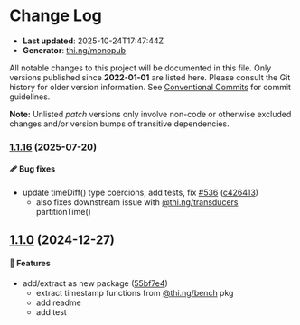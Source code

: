 # Change Log

- **Last updated**: 2025-10-24T17:47:44Z
- **Generator**: [thi.ng/monopub](https://thi.ng/monopub)

All notable changes to this project will be documented in this file.
Only versions published since **2022-01-01** are listed here.
Please consult the Git history for older version information.
See [Conventional Commits](https://conventionalcommits.org/) for commit guidelines.

**Note:** Unlisted _patch_ versions only involve non-code or otherwise excluded changes
and/or version bumps of transitive dependencies.

### [1.1.16](https://github.com/thi-ng/umbrella/tree/@thi.ng/timestamp@1.1.16) (2025-07-20)

#### 🩹 Bug fixes

- update timeDiff() type coercions, add tests, fix [#536](https://github.com/thi-ng/umbrella/issues/536) ([c426413](https://github.com/thi-ng/umbrella/commit/c426413))
  - also fixes downstream issue with [@thi.ng/transducers](https://github.com/thi-ng/umbrella/tree/main/packages/transducers) partitionTime()

## [1.1.0](https://github.com/thi-ng/umbrella/tree/@thi.ng/timestamp@1.1.0) (2024-12-27)

#### 🚀 Features

- add/extract as new package ([55bf7e4](https://github.com/thi-ng/umbrella/commit/55bf7e4))
  - extract timestamp functions from [@thi.ng/bench](https://github.com/thi-ng/umbrella/tree/main/packages/bench) pkg
  - add readme
  - add test
